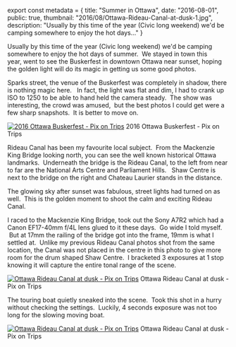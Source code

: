export const metadata = { title: "Summer in Ottawa", date: "2016-08-01", public: true, thumbnail: "2016/08/Ottawa-Rideau-Canal-at-dusk-1.jpg", description: "Usually by this time of the year (Civic long weekend) we'd be camping somewhere to enjoy the hot days..." }

Usually by this time of the year (Civic long weekend) we'd be camping somewhere to enjoy the hot days of summer.  We stayed in town this year, went to see the Buskerfest in downtown Ottawa near sunset, hoping the golden light will do its magic in getting us some good photos.

Sparks street, the venue of the Buskerfest was completely in shadow, there is nothing magic here.   In fact, the light was flat and dim, I had to crank up ISO to 1250 to be able to hand held the camera steady.  The show was interesting, the crowd was amused,  but the best photos I could get were a few sharp snapshots.  It is better to move on.

[![2016 Ottawa Buskerfest - Pix on Trips](http://pixontrips.com/wp-content/uploads/2016/08/DSC0572.jpg)](http://pixontrips.com/blogs/summer-in-ottawa/2016-ottawa-buskerfest/) 2016 Ottawa Buskerfest - Pix on Trips

Rideau Canal has been my favourite local subject.  From the Mackenzie King Bridge looking north, you can see the well known historical Ottawa landmarks.  Underneath the bridge is the Rideau Canal, to the left from near to far are the National Arts Centre and Parliament Hills.   Shaw Centre is next to the bridge on the right and Chateau Laurier stands in the distance.

The glowing sky after sunset was fabulous, street lights had turned on as well.  This is the golden moment to shoot the calm and exciting Rideau Canal.

I raced to the Mackenzie King Bridge, took out the Sony A7R2 which had a Canon EF17-40mm f/4L lens glued to it these days.  Go wide I told myself.  But at 17mm the railing of the bridge got into the frame, 19mm is what I settled at.  Unlike my previous Rideau Canal photos shot from the same location, the Canal was not placed in the centre in this photo to give more room for the drum shaped Shaw Centre.  I bracketed 3 exposures at 1 stop knowing it will capture the entire tonal range of the scene.

[![Ottawa Rideau Canal at dusk - Pix on Trips](http://pixontrips.com/wp-content/uploads/2016/08/Ottawa-Rideau-Canal-at-dusk-1.jpg)](http://pixontrips.com/product/ottawa-rideau-canal-at-dusk-2/ottawa-rideau-canal-at-dusk-pix-on-trips-2/) Ottawa Rideau Canal at dusk - Pix on Trips

The touring boat quietly sneaked into the scene.  Took this shot in a hurry without checking the settings.  Luckily, 4 seconds exposure was not too long for the slowing moving boat.

[![Ottawa Rideau Canal at dusk - Pix on Trips](http://pixontrips.com/wp-content/uploads/2016/08/Ottawa-Rideau-Canal-at-dusk.jpg)](http://pixontrips.com/product/ottawa-rideau-canal-at-dusk/ottawa-rideau-canal-at-dusk-pix-on-trips/) Ottawa Rideau Canal at dusk - Pix on Trips
